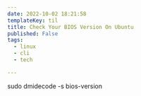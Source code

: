 ```yaml
---
date: 2022-10-02 18:21:58
templateKey: til
title: Check Your BIOS Version On Ubuntu
published: False
tags:
  - linux
  - cli
  - tech

---
```


sudo dmidecode -s bios-version
